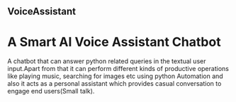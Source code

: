 ## VoiceAssistant
# A Smart AI Voice Assistant Chatbot
A chatbot that can answer python related
queries in the textual user input.Apart from that it can perform different kinds of productive
operations like playing music, searching for images etc using python Automation and also it acts as a personal assistant which provides casual
conversation to engage end users(Small talk).
